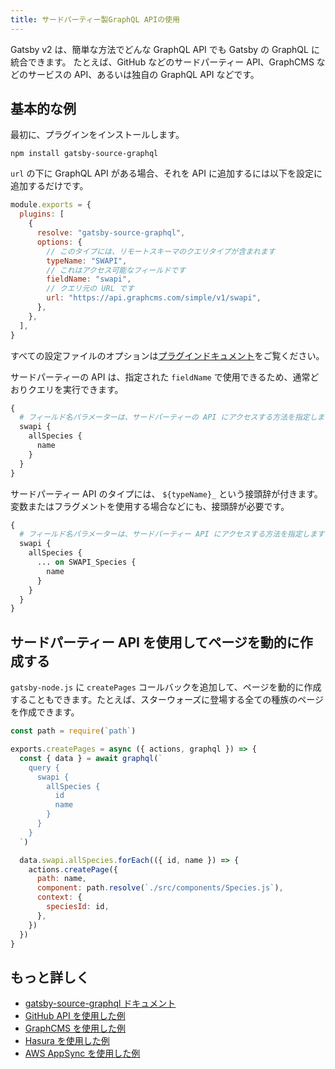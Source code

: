 ```yaml
---
title: サードパーティー製GraphQL APIの使用
---
```


Gatsby v2 は、簡単な方法でどんな GraphQL API でも Gatsby の GraphQL に統合できます。 たとえば、GitHub などのサードパーティー API、GraphCMS などのサービスの API、あるいは独自の GraphQL API などです。

## 基本的な例

最初に、プラグインをインストールします。

```shell
npm install gatsby-source-graphql
```

`url` の下に GraphQL API がある場合、それを API に追加するには以下を設定に追加するだけです。

```js:title=gatsby-config.js
module.exports = {
  plugins: [
    {
      resolve: "gatsby-source-graphql",
      options: {
        // このタイプには、リモートスキーマのクエリタイプが含まれます
        typeName: "SWAPI",
        // これはアクセス可能なフィールドです
        fieldName: "swapi",
        // クエリ元の URL です
        url: "https://api.graphcms.com/simple/v1/swapi",
      },
    },
  ],
}
```

すべての設定ファイルのオプションは[プラグインドキュメント](/packages/gatsby-source-graphql)をご覧ください。

サードパーティーの API は、指定された `fieldName` で使用できるため、通常どおりクエリを実行できます。

```graphql
{
  # フィールド名パラメーターは、サードパーティーの API にアクセスする方法を指定します
  swapi {
    allSpecies {
      name
    }
  }
}
```

サードパーティー API のタイプには、 `${typeName}_` という接頭辞が付きます。変数またはフラグメントを使用する場合などにも、接頭辞が必要です。

```graphql
{
  # フィールド名パラメーターは、サードパーティー API にアクセスする方法を指定します
  swapi {
    allSpecies {
      ... on SWAPI_Species {
        name
      }
    }
  }
}
```

## サードパーティー API を使用してページを動的に作成する

`gatsby-node.js` に `createPages` コールバックを追加して、ページを動的に作成することもできます。たとえば、スターウォーズに登場する全ての種族のページを作成できます。

```js:title=gatsby-node.js
const path = require(`path`)

exports.createPages = async ({ actions, graphql }) => {
  const { data } = await graphql(`
    query {
      swapi {
        allSpecies {
          id
          name
        }
      }
    }
  `)

  data.swapi.allSpecies.forEach(({ id, name }) => {
    actions.createPage({
      path: name,
      component: path.resolve(`./src/components/Species.js`),
      context: {
        speciesId: id,
      },
    })
  })
}
```

## もっと詳しく

- [gatsby-source-graphql ドキュメント](/packages/gatsby-source-graphql)
- [GitHub API を使用した例](https://github.com/freiksenet/gatsby-github-displayer)
- [GraphCMS を使用した例](https://github.com/freiksenet/gatsby-graphcms)
- [Hasura を使用した例](https://github.com/hasura/graphql-engine/tree/master/community/sample-apps/gatsby-postgres-graphql)
- [AWS AppSync を使用した例](https://github.com/aws-samples/aws-appsync-gatsby-sample)
